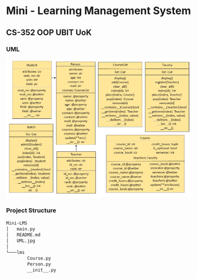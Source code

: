 # Mini - Learning Management System

## CS-352 OOP UBIT UoK


### UML
![Mini LMS UML](UML.jpg)


### Project Structure
```
Mini-LMS
│   main.py
│   README.md
│   UML.jpg
│
└───lms
        Course.py
        Person.py
        __init__.py
```